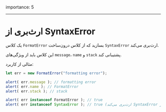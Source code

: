 importance: 5

---

# ارث‌بری از SyntaxError

یک کلاس `FormatError` بسازید که از کلاس درون‌ساخت `SyntaxError` ارث‌بری می‌کند.

این کلاس باید از ویژگی‌های `message`، `name` و `stack` پشتیبانی کند.

مثالی از کاربرد:

```js
let err = new FormatError("formatting error");

alert( err.message ); // formatting error
alert( err.name ); // FormatError
alert( err.stack ); // stack

alert( err instanceof FormatError ); // true
alert( err instanceof SyntaxError ); // true (ارث‌بری می‌کند SyntaxError چون از)
```
